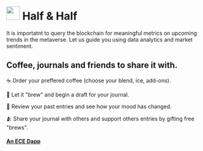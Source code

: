 #  <img src="https://user-images.githubusercontent.com/61543012/194783079-68eb6cb7-dff0-44ed-b5bb-1215eddf34af.png" height="35" width="35" align-items="center" justify-content="center" /> Half & Half
It is importatnt to query the blockchain for meaningful metrics on upcoming trends in the metaverse. Let us guide you using data analytics and market sentiment.

## Coffee, journals and friends to share it with.

☕ Order your preffered coffee (choose your blend, ice, add-ons).

🍵 Let it "brew" and begin a draft for your journal.

📖 Review your past entries and see how your mood has changed.

🫂 Share your journal with others and support others entries by gifting free "brews".

#### [An ECE Dapp](https://github.com/eliascharlese)
